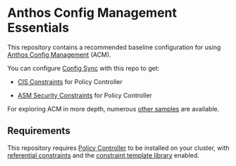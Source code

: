 # Anthos Config Management Essentials

This repository contains a recommended baseline configuration
for using [Anthos Config Management](https://cloud.google.com/anthos/config-management) (ACM).

You can configure [Config Sync](https://cloud.google.com/anthos-config-management/docs/config-sync-overview) with this repo to get:

- [CIS Constraints](https://github.com/GoogleCloudPlatform/acm-policy-controller-library/tree/master/bundles/cis-k8s-v1.5.1) for Policy Controller

- [ASM Security
  Constraints](https://github.com/GoogleCloudPlatform/acm-policy-controller-library/tree/master/bundles/asm-policy-v0.0.1)
  for Policy Controller

For exploring ACM in more depth, numerous [other samples](https://github.com/GoogleCloudPlatform/anthos-config-management-samples) are available.

## Requirements

This repository requires [Policy Controller](https://cloud.google.com/anthos-config-management/docs/how-to/installing-policy-controller) to be installed on your cluster,
with [referential constraints](https://cloud.google.com/anthos-config-management/docs/how-to/creating-constraints#referential) and the [constraint template library](https://cloud.google.com/anthos-config-management/docs/reference/constraint-template-library) enabled.
